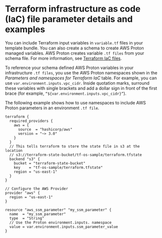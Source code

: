 # Terraform infrastructure as code \(IaC\) file parameter details and examples<a name="env-parameters-tform"></a>

You can include Terraform input variables in `variable.tf` files in your template bundle\. You can also create a schema to create AWS Proton managed variables\. AWS Proton creates variable `.tf files` from your schema file\. For more information, see [Terraform IaC files](ag-infrastructure-tmp-files.md#terraform)\.

To reference your schema defined AWS Proton variables in your infrastructure `.tf files`, you use the AWS Proton namespaces shown in the *Parameters and namespaces for Terraform IaC* table\. For example, you can use `var.environment.inputs.vpc_cidr`\. Inside quotation marks, surround these variables with single brackets and add a dollar sign in front of the first brace \(for example, `“${var.environment.inputs.vpc_cidr}”`\)\.

The following example shows how to use namespaces to include AWS Proton parameters in an environment `.tf file`\.

```
terraform {
  required_providers {
    aws = {
      source  = "hashicorp/aws"
      version = "~> 3.0"
    }
  }
  // This tells terraform to store the state file in s3 at the location
  // s3://terraform-state-bucket/tf-os-sample/terraform.tfstate
  backend "s3" {
    bucket = "terraform-state-bucket"
    key    = "tf-os-sample/terraform.tfstate"
    region = "us-east-1"
  }
}

// Configure the AWS Provider
provider "aws" {
  region = "us-east-1"
}

resource "aws_ssm_parameter" "my_ssm_parameter" {
  name  = "my_ssm_parameter"
  type  = "String"
  // Use the Proton environment.inputs. namespace
  value = var.environment.inputs.ssm_parameter_value
}
```